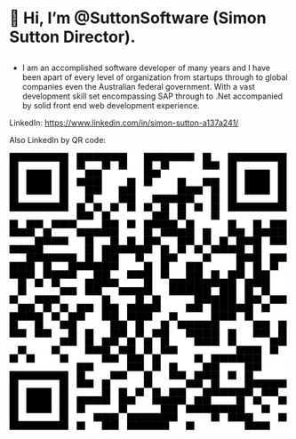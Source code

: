 # 👋 Hi, I’m @SuttonSoftware (Simon Sutton Director). 
## 

- I am an accomplished software developer of many years and I have been apart of every level of organization from startups through to global companies even the Australian federal government.  With a vast development skill set encompassing SAP through to .Net accompanied by solid front end web development experience.

LinkedIn: https://www.linkedin.com/in/simon-sutton-a137a241/

Also LinkedIn by QR code: 

![](images/Mini-me.jpg)




